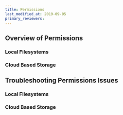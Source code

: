 ```yaml
---
title: Permissions
last_modified_at: 2019-09-05
primary_reviewers:
---
```


## Overview of Permissions

### Local Filesystems

### Cloud Based Storage



## Troubleshooting Permissions Issues

### Local Filesystems

### Cloud Based Storage
